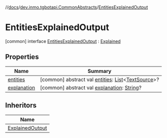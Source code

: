 //[docs](../../../index.md)/[dev.inmo.tgbotapi.CommonAbstracts](../index.md)/[EntitiesExplainedOutput](index.md)



# EntitiesExplainedOutput  
 [common] interface [EntitiesExplainedOutput](index.md) : [Explained](../-explained/index.md)   


## Properties  
  
|  Name |  Summary | 
|---|---|
| <a name="dev.inmo.tgbotapi.CommonAbstracts/EntitiesExplainedOutput/entities/#/PointingToDeclaration/"></a>[entities](entities.md)| <a name="dev.inmo.tgbotapi.CommonAbstracts/EntitiesExplainedOutput/entities/#/PointingToDeclaration/"></a> [common] abstract val [entities](entities.md): [List](https://kotlinlang.org/api/latest/jvm/stdlib/kotlin.collections/-list/index.html)<[TextSource](../-text-source/index.md)>?   <br>|
| <a name="dev.inmo.tgbotapi.CommonAbstracts/EntitiesExplainedOutput/explanation/#/PointingToDeclaration/"></a>[explanation](index.md#%5Bdev.inmo.tgbotapi.CommonAbstracts%2FEntitiesExplainedOutput%2Fexplanation%2F%23%2FPointingToDeclaration%2F%5D%2FProperties%2F625018081)| <a name="dev.inmo.tgbotapi.CommonAbstracts/EntitiesExplainedOutput/explanation/#/PointingToDeclaration/"></a> [common] abstract val [explanation](index.md#%5Bdev.inmo.tgbotapi.CommonAbstracts%2FEntitiesExplainedOutput%2Fexplanation%2F%23%2FPointingToDeclaration%2F%5D%2FProperties%2F625018081): [String](https://kotlinlang.org/api/latest/jvm/stdlib/kotlin/-string/index.html)?   <br>|


## Inheritors  
  
|  Name | 
|---|
| <a name="dev.inmo.tgbotapi.CommonAbstracts/ExplainedOutput///PointingToDeclaration/"></a>[ExplainedOutput](../-explained-output/index.md)|

